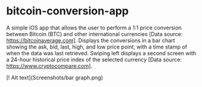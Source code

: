 # bitcoin-conversion-app

A simple iOS app that allows the user to perform a 1:1 price conversion between Bitcoin (BTC) and other international currencies [Data source: https://bitcoinaverage.com]. Displays the conversions in a bar chart showing the ask, bid, last, high, and low price point, with a time stamp of when the data was last retrieved. Swiping left displays a second screen with a 24-hour historical price index of the selected currency [Data source: https://www.cryptocompare.com].

[! Alt text](Screenshots/bar graph.png)
